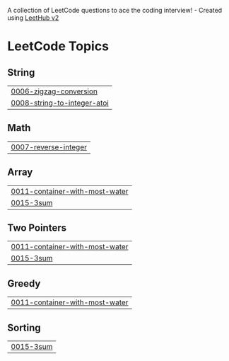 A collection of LeetCode questions to ace the coding interview! - Created using [LeetHub v2](https://github.com/arunbhardwaj/LeetHub-2.0)
<!---LeetCode Topics Start-->
# LeetCode Topics
## String
|  |
| ------- |
| [0006-zigzag-conversion](https://github.com/byeol3325/code_studying/tree/master/0006-zigzag-conversion) |
| [0008-string-to-integer-atoi](https://github.com/byeol3325/code_studying/tree/master/0008-string-to-integer-atoi) |
## Math
|  |
| ------- |
| [0007-reverse-integer](https://github.com/byeol3325/code_studying/tree/master/0007-reverse-integer) |
## Array
|  |
| ------- |
| [0011-container-with-most-water](https://github.com/byeol3325/code_studying/tree/master/0011-container-with-most-water) |
| [0015-3sum](https://github.com/byeol3325/code_studying/tree/master/0015-3sum) |
## Two Pointers
|  |
| ------- |
| [0011-container-with-most-water](https://github.com/byeol3325/code_studying/tree/master/0011-container-with-most-water) |
| [0015-3sum](https://github.com/byeol3325/code_studying/tree/master/0015-3sum) |
## Greedy
|  |
| ------- |
| [0011-container-with-most-water](https://github.com/byeol3325/code_studying/tree/master/0011-container-with-most-water) |
## Sorting
|  |
| ------- |
| [0015-3sum](https://github.com/byeol3325/code_studying/tree/master/0015-3sum) |
<!---LeetCode Topics End-->